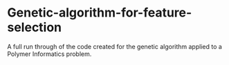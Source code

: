 # Genetic-algorithm-for-feature-selection
A full run through of the code created for the genetic algorithm applied to a Polymer Informatics problem.
